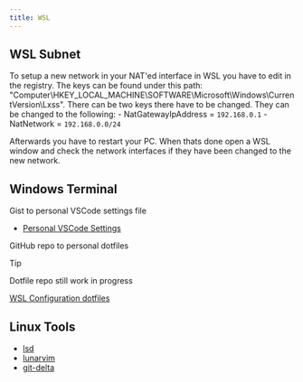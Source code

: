 ```yaml
---
title: WSL
---
```


## WSL Subnet

To setup a new network in your NAT'ed interface in WSL you have to edit in the registry.
The keys can be found under this path: "Computer\HKEY_LOCAL_MACHINE\SOFTWARE\Microsoft\Windows\CurrentVersion\Lxss".
There can be two keys there have to be changed. They can be changed to the following:
    - NatGatewayIpAddress   = `192.168.0.1`
    - NatNetwork            = `192.168.0.0/24`

Afterwards you have to restart your PC. When thats done open a WSL window and check the network interfaces if they have been changed to the new network.

## Windows Terminal

Gist to personal VSCode settings file

- [Personal VSCode Settings](https://gist.github.com/RelativeSure/60b590d1795521ef9d213c83afd16066)

GitHub repo to personal dotfiles

> [!TIP]
> Dotfile repo still work in progress

[WSL Configuration dotfiles](https://github.com/RelativeSure/wsl-configuration)

## Linux Tools

- [lsd](https://github.com/lsd-rs/lsd)
- [lunarvim](https://www.lunarvim.org)
- [git-delta](https://github.com/dandavison/delta)
